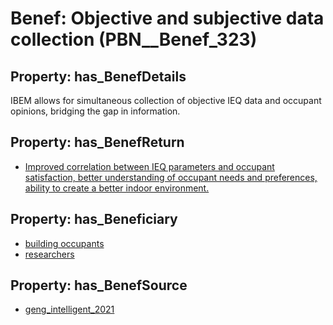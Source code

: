 # Benef: __Objective and subjective data collection__ (PBN__Benef_323)

## Property: has_BenefDetails

IBEM allows for simultaneous collection of objective IEQ data and occupant opinions, bridging the gap in information.

## Property: has_BenefReturn

* [Improved correlation between IEQ parameters and occupant satisfaction, better understanding of occupant needs and preferences, ability to create a better indoor environment.](../BenefReturn/PBN__BenefReturn_340)

## Property: has_Beneficiary

* [building occupants](../Stakeholder/PBN__Stakeholder_97)
* [researchers](../Stakeholder/PBN__Stakeholder_2)

## Property: has_BenefSource

* [geng_intelligent_2021](../Article/PBN__Article_62)


